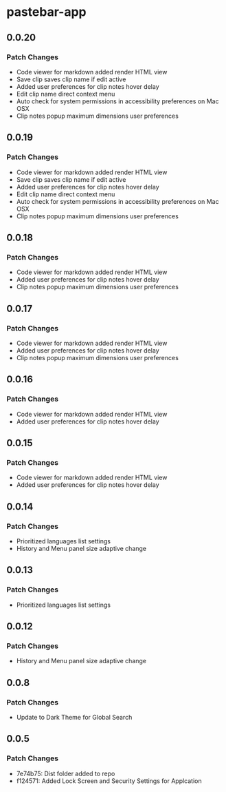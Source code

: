 # pastebar-app

## 0.0.20

### Patch Changes

- Code viewer for markdown added render HTML view
- Save clip saves clip name if edit active
- Added user preferences for clip notes hover delay
- Edit clip name direct context menu
- Auto check for system permissions in accessibility preferences on Mac OSX
- Clip notes popup maximum dimensions user preferences

## 0.0.19

### Patch Changes

- Code viewer for markdown added render HTML view
- Save clip saves clip name if edit active
- Added user preferences for clip notes hover delay
- Edit clip name direct context menu
- Auto check for system permissions in accessibility preferences on Mac OSX
- Clip notes popup maximum dimensions user preferences

## 0.0.18

### Patch Changes

- Code viewer for markdown added render HTML view
- Added user preferences for clip notes hover delay
- Clip notes popup maximum dimensions user preferences

## 0.0.17

### Patch Changes

- Code viewer for markdown added render HTML view
- Added user preferences for clip notes hover delay
- Clip notes popup maximum dimensions user preferences

## 0.0.16

### Patch Changes

- Code viewer for markdown added render HTML view
- Added user preferences for clip notes hover delay

## 0.0.15

### Patch Changes

- Code viewer for markdown added render HTML view
- Added user preferences for clip notes hover delay

## 0.0.14

### Patch Changes

- Prioritized languages list settings
- History and Menu panel size adaptive change

## 0.0.13

### Patch Changes

- Prioritized languages list settings

## 0.0.12

### Patch Changes

- History and Menu panel size adaptive change

## 0.0.8

### Patch Changes

- Update to Dark Theme for Global Search

## 0.0.5

### Patch Changes

- 7e74b75: Dist folder added to repo
- f124571: Added Lock Screen and Security Settings for Applcation
